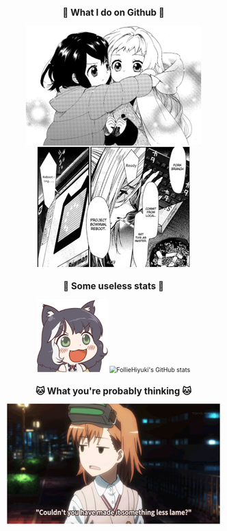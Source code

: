 <h2 align="center">🐋 What I do on Github 🐋</h2>

<p align="center">
  <img height="280" src="images/hinata_sakuya.png" alt="hinata & sakuya"/>
  <img height="280" src="images/git_manga.png" alt="git in manga"/>
</p>

<h2 align="center">🐬 Some useless stats 🐬</h2>

<p align="center">
  <img height="170" src="images/kyawoo.png" alt="kyawoo"/>
  <img src="https://github-readme-stats.vercel.app/api?username=FollieHiyuki&show_icons=true&hide=stars&hide_border=true&bg_color=2e3440&icon_color=a3be8c&title_color=81a1c1&text_color=eceff4" alt="FollieHiyuki's GitHub stats"/>
  <!--
  <img src="https://github-readme-stats.vercel.app/api/top-langs/?username=FollieHiyuki&hide_border=true&title_color=5277c3&text_color=2e3440&layout=compact" alt="FollieHiyuki's top languages"/>
  -->
</p>

<h2 align="center">🐱 What you're probably thinking 🐱</h2>

<p align="center">
  <img height="280" src="images/banner.gif" alt="sighs"/>
</p>
